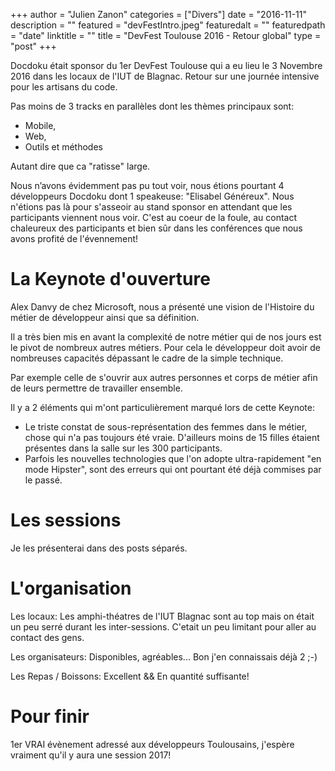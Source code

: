 +++
author = "Julien Zanon"
categories = ["Divers"]
date = "2016-11-11"
description = ""
featured = "devFestIntro.jpeg"
featuredalt = ""
featuredpath = "date"
linktitle = ""
title = "DevFest Toulouse 2016 - Retour global"
type = "post"
+++

Docdoku était sponsor du 1er DevFest Toulouse qui a eu lieu le 3 Novembre 2016 dans les locaux de l'IUT de Blagnac.
Retour sur une journée intensive pour les artisans du code.

Pas moins de 3 tracks en parallèles dont les thèmes principaux sont:

* Mobile,
* Web,
* Outils et méthodes

Autant dire que ca "ratisse" large.

Nous n’avons évidemment pas pu tout voir, nous étions pourtant 4 développeurs Docdoku dont 1 speakeuse: "Elisabel Généreux".
Nous n'étions pas là pour s'asseoir au stand sponsor en attendant que les participants viennent nous voir. 
C'est au coeur de la foule, au contact chaleureux des participants et bien sûr dans les conférences que nous avons profité de l'évennement!

# La Keynote d'ouverture

Alex Danvy de chez Microsoft, nous a présenté une vision de l'Histoire du métier de développeur ainsi que sa définition.

Il a très bien mis en avant la complexité de notre métier qui de nos jours est le pivot de nombreux autres métiers. 
Pour cela le développeur doit avoir de nombreuses capacités dépassant le cadre de la simple technique.
 
Par exemple celle de s'ouvrir aux autres personnes et corps de métier afin de leurs permettre de travailler ensemble.

Il y a 2 éléments qui m'ont particulièrement marqué lors de cette Keynote:

* Le triste constat de sous-représentation des femmes dans le métier, chose qui n'a pas toujours été vraie. 
D'ailleurs moins de 15 filles étaient présentes dans la salle sur les 300 participants.
* Parfois les nouvelles technologies que l'on adopte ultra-rapidement "en mode Hipster",
 sont des erreurs qui ont pourtant été déjà commises par le passé.


# Les sessions

Je les présenterai dans des posts séparés.

# L'organisation

Les locaux: Les amphi-théatres de l'IUT Blagnac sont au top mais on était un peu serré durant les inter-sessions.
C'etait un peu limitant pour aller au contact des gens.

Les organisateurs: Disponibles, agréables... Bon j'en connaissais déjà 2 ;-)

Les Repas / Boissons: Excellent && En quantité suffisante! 

# Pour finir

1er VRAI évènement adressé aux développeurs Toulousains, j'espère vraiment qu'il y aura une session 2017!
